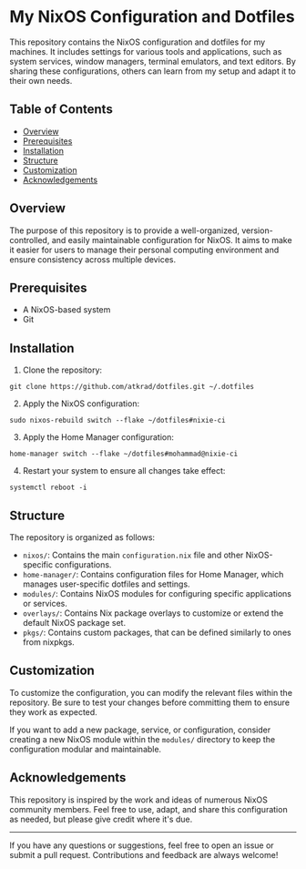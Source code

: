 # My NixOS Configuration and Dotfiles

This repository contains the NixOS configuration and dotfiles for my machines. It includes settings for various tools and applications, such as system services, window managers, terminal emulators, and text editors. By sharing these configurations, others can learn from my setup and adapt it to their own needs.

## Table of Contents

- [Overview](#overview)
- [Prerequisites](#prerequisites)
- [Installation](#installation)
- [Structure](#structure)
- [Customization](#customization)
- [Acknowledgements](#acknowledgements)

## Overview

The purpose of this repository is to provide a well-organized, version-controlled, and easily maintainable configuration for NixOS. It aims to make it easier for users to manage their personal computing environment and ensure consistency across multiple devices.

## Prerequisites

- A NixOS-based system
- Git

## Installation

1. Clone the repository:

```shell
git clone https://github.com/atkrad/dotfiles.git ~/.dotfiles
```

2. Apply the NixOS configuration:

```shell
sudo nixos-rebuild switch --flake ~/dotfiles#nixie-ci
```

3. Apply the Home Manager configuration:

```shell
home-manager switch --flake ~/dotfiles#mohammad@nixie-ci
```

4. Restart your system to ensure all changes take effect:

```shell
systemctl reboot -i
```

## Structure

The repository is organized as follows:

- `nixos/`: Contains the main `configuration.nix` file and other NixOS-specific configurations.
- `home-manager/`: Contains configuration files for Home Manager, which manages user-specific dotfiles and settings.
- `modules/`: Contains NixOS modules for configuring specific applications or services.
- `overlays/`: Contains Nix package overlays to customize or extend the default NixOS package set.
- `pkgs/`: Contains custom packages, that can be defined similarly to ones from nixpkgs.

## Customization

To customize the configuration, you can modify the relevant files within the repository. Be sure to test your changes before committing them to ensure they work as expected.

If you want to add a new package, service, or configuration, consider creating a new NixOS module within the `modules/` directory to keep the configuration modular and maintainable.

## Acknowledgements

This repository is inspired by the work and ideas of numerous NixOS community members. Feel free to use, adapt, and share this configuration as needed, but please give credit where it's due.

---

If you have any questions or suggestions, feel free to open an issue or submit a pull request. Contributions and feedback are always welcome!


